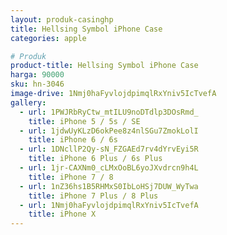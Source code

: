 ```yaml
---
layout: produk-casinghp
title: Hellsing Symbol iPhone Case
categories: apple

# Produk
product-title: Hellsing Symbol iPhone Case
harga: 90000
sku: hn-3046
image-drive: 1Nmj0haFyvlojdpimqlRxYniv5IcTvefA
gallery:
  - url: 1PWJRbRyCtw_mtILU9noDTdlp3DOsRmd_
    title: iPhone 5 / 5s / SE
  - url: 1jdwUyKLzD6okPee8z4nlSGu7ZmokLolI
    title: iPhone 6 / 6s
  - url: 1DNcllP2Qy-sN_FZGAEd7rv4dYrvEyi5R
    title: iPhone 6 Plus / 6s Plus
  - url: 1jr-CAXNm0_cLMxOoBL6yoJXvdrcn9h4L
    title: iPhone 7 / 8
  - url: 1nZ36hs1B5RHMxS0IbLoHSj7DUW_WyTwa
    title: iPhone 7 Plus / 8 Plus
  - url: 1Nmj0haFyvlojdpimqlRxYniv5IcTvefA
    title: iPhone X
---
```

